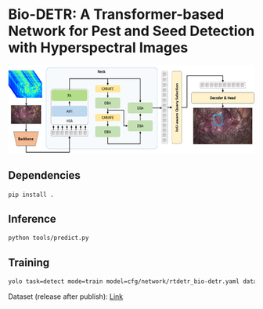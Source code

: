 # Bio-DETR: A Transformer-based Network for Pest and Seed Detection with Hyperspectral Images

<img src="https://github.com/yangdi-cv/Bio-DETR/blob/master/network/bio-detr.png?raw=true" height="180"/>

## Dependencies
```sh
pip install .
```

## Inference
```sh
python tools/predict.py
```

## Training
```sh
yolo task=detect mode=train model=cfg/network/rtdetr_bio-detr.yaml data=cfg/dataset/hsi-bio.yaml batch=16 epochs=300
```

Dataset (release after publish): [Link](https://drive.google.com/drive/folders/1QiMLZopLLVuNav_py7TyrwpI6h3WVJ25?usp=sharing)
